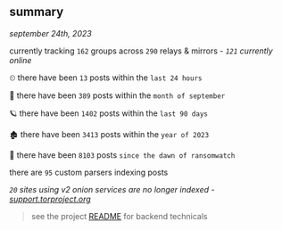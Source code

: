 
## summary
_september 24th, 2023_

currently tracking `162` groups across `290` relays & mirrors - _`121` currently online_

⏲ there have been `13` posts within the `last 24 hours`

🦈 there have been `389` posts within the `month of september`

🪐 there have been `1402` posts within the `last 90 days`

🏚 there have been `3413` posts within the `year of 2023`

🦕 there have been `8103` posts `since the dawn of ransomwatch`

there are `95` custom parsers indexing posts

_`20` sites using v2 onion services are no longer indexed - [support.torproject.org](https://support.torproject.org/onionservices/v2-deprecation/)_

> see the project [README](https://github.com/joshhighet/ransomwatch#ransomwatch--) for backend technicals
